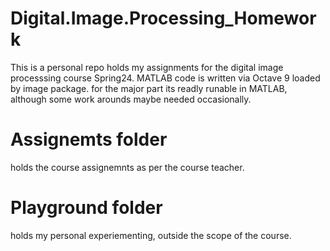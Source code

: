 # Digital.Image.Processing_Homework
This is a personal repo holds my assignments for the digital image processsing course Spring24.
MATLAB code is written via Octave 9 loaded by image package. for the major part its readly runable in MATLAB, although some work arounds maybe needed occasionally.

# Assignemts folder
holds  the course assignemnts as per the course teacher.

# Playground folder 
holds my personal experiementing, outside the scope of the course.

